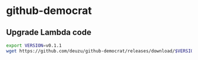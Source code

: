 github-democrat
===============

## Upgrade Lambda code

```bash
export VERSION=v0.1.1
wget https://github.com/deuzu/github-democrat/releases/download/$VERSION/github-democrat-aws-lambda.zip
```
